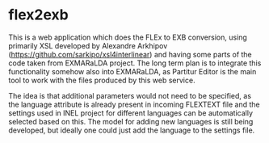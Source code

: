 # flex2exb
This is a web application which does the FLEx to EXB conversion, using primarily XSL developed by Alexandre Arkhipov (https://github.com/sarkipo/xsl4interlinear) and having some parts of the code taken from EXMARaLDA project. The long term plan is to integrate this functionality somehow also into EXMARaLDA, as Partitur Editor is the main tool to work with the files produced by this web service.

The idea is that additional parameters would not need to be specified, as the language attribute is already present in incoming FLEXTEXT file and the settings used in INEL project for different languages can be automatically selected based on this. The model for adding new languages is still being developed, but ideally one could just add the language to the settings file.
